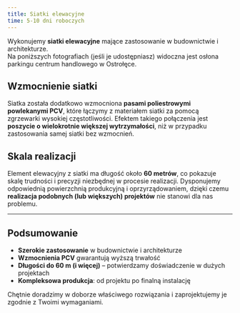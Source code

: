 ```yaml
---
title: Siatki elewacyjne
time: 5-10 dni roboczych
---
```



Wykonujemy **siatki elewacyjne** mające zastosowanie w budownictwie i architekturze.  
Na poniższych fotografiach (jeśli je udostępniasz) widoczna jest osłona parkingu centrum handlowego w Ostrołęce.

## Wzmocnienie siatki

Siatka została dodatkowo wzmocniona **pasami poliestrowymi powlekanymi PCV**, które łączymy z materiałem siatki za pomocą zgrzewarki wysokiej częstotliwości. Efektem takiego połączenia jest **poszycie o wielokrotnie większej wytrzymałości**, niż w przypadku zastosowania samej siatki bez wzmocnień.

## Skala realizacji

Element elewacyjny z siatki ma długość około **60 metrów**, co pokazuje skalę trudności i precyzji niezbędnej w procesie realizacji. Dysponujemy odpowiednią powierzchnią produkcyjną i oprzyrządowaniem, dzięki czemu **realizacja podobnych (lub większych) projektów** nie stanowi dla nas problemu.

---

## Podsumowanie

- **Szerokie zastosowanie** w budownictwie i architekturze  
- **Wzmocnienia PCV** gwarantują wyższą trwałość  
- **Długości do 60 m (i więcej)** – potwierdzamy doświadczenie w dużych projektach  
- **Kompleksowa produkcja**: od projektu po finalną instalację

Chętnie doradzimy w doborze właściwego rozwiązania i zaprojektujemy je zgodnie z Twoimi wymaganiami.  